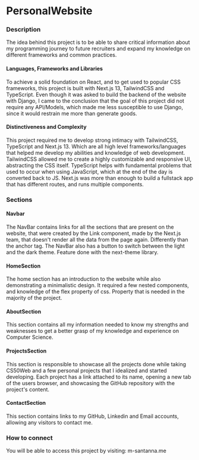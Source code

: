 # PersonalWebsite

### Description

The idea behind this project is to be able to share critical information about my programming journey to future recruiters and expand my knowledge on different frameworks and common practices.

#### Languages, Frameworks and Libraries

To achieve a solid foundation on React, and to get used to popular CSS frameworks, this project is built with Next.js 13, TailwindCSS and TypeScript. Even though it was asked to build the backend of the website with Django, I came to the conclusion that the goal of this project did not require any API/Models, which made me less susceptible to use Django, since it would restrain me more than generate goods.

#### Distinctiveness and Complexity

This project required me to develop strong intimacy with TailwindCSS, TypeScript and Next.js 13. Which are all high level frameworks/languages that helped me develop my abilities and knowledge of web development. TailwindCSS allowed me to create a highly customizable and responsive UI, abstracting the CSS itself. TypeScript helps with fundamental problems that used to occur when using JavaScript, which at the end of the day is converted back to JS. Next.js was more than enough to build a fullstack app that has different routes, and runs multiple components.

### Sections

#### Navbar

The NavBar contains links for all the sections that are present on the website, that were created by the Link component, made by the Next.js team, that doesn't render all the data from the page again. Differently than the anchor tag. The NavBar also has a button to switch between the light and the dark theme. Feature done with the next-theme library.

#### HomeSection

The home section has an introduction to the website while also demonstrating a minimalistic design. It required a few nested components, and knowledge of the flex property of css. Property that is needed in the majority of the project.

#### AboutSection

This section contains all my information needed to know my strengths and weaknesses to get a better grasp of my knowledge and experience on Computer Science.

#### ProjectsSection

This section is responsible to showcase all the projects done while taking CS50Web and a few personal projects that I idealized and started developing. Each project has a link attached to its name, opening a new tab of the users browser, and showcasing the GitHub repository with the project's content.

#### ContactSection

This section contains links to my GitHub, Linkedin and Email accounts, allowing any visitors to contact me.

### How to connect

You will be able to access this project by visiting: m-santanna.me
